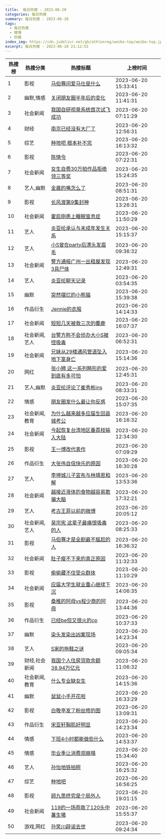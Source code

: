 ```yaml
---
title:  每日热搜 - 2023-06-20
categories: 每日热搜
summary: 每日热搜 - 2023-06-20
tags:
  - 每日热搜
  - 微博
  - 热搜
index_img: https://cdn.jsdelivr.net/gh/athlonreg/weibo-top/weibo-top.jpeg
excerpt: 每日热搜 - 2023-06-20 21:12:53
---
```


| 热搜榜 | 热搜分类 | 热搜标题 | 上榜时间 |
| --- | --- | --- | --- |
| 1 | 影视 | [马伯骞问爱马仕是什么](https://s.weibo.com/weibo%3Fq%3D%2523%E9%A9%AC%E4%BC%AF%E9%AA%9E%E9%97%AE%E7%88%B1%E9%A9%AC%E4%BB%95%E6%98%AF%E4%BB%80%E4%B9%88%2523) | 2023-06-20 15:33:41 | 
| 2 | 幽默,情感 | [关闭朋友圈半年后的变化](https://s.weibo.com/weibo%3Fq%3D%2523%E5%85%B3%E9%97%AD%E6%9C%8B%E5%8F%8B%E5%9C%88%E5%8D%8A%E5%B9%B4%E5%90%8E%E7%9A%84%E5%8F%98%E5%8C%96%2523) | 2023-06-20 11:41:31 | 
| 3 | 社会新闻 | [我国自研视景系统首次试飞成功](https://s.weibo.com/weibo%3Fq%3D%2523%E6%88%91%E5%9B%BD%E8%87%AA%E7%A0%94%E8%A7%86%E6%99%AF%E7%B3%BB%E7%BB%9F%E9%A6%96%E6%AC%A1%E8%AF%95%E9%A3%9E%E6%88%90%E5%8A%9F%2523) | 2023-06-20 07:11:29 | 
| 4 | 财经 | [南京已经没有大厂了](https://s.weibo.com/weibo%3Fq%3D%2523%E5%8D%97%E4%BA%AC%E5%B7%B2%E7%BB%8F%E6%B2%A1%E6%9C%89%E5%A4%A7%E5%8E%82%E4%BA%86%2523) | 2023-06-20 12:56:31 | 
| 5 | 综艺 | [种地吧 根本补不完](https://s.weibo.com/weibo%3Fq%3D%2523%E7%A7%8D%E5%9C%B0%E5%90%A7%20%E6%A0%B9%E6%9C%AC%E8%A1%A5%E4%B8%8D%E5%AE%8C%2523) | 2023-06-20 16:13:32 | 
| 6 | 影视 | [陈情令](https://s.weibo.com/weibo%3Fq%3D%2523%E9%99%88%E6%83%85%E4%BB%A4%2523) | 2023-06-20 07:22:31 | 
| 7 | 社会新闻 | [女生自费30万拍作品拒绝领三等奖](https://s.weibo.com/weibo%3Fq%3D%2523%E5%A5%B3%E7%94%9F%E8%87%AA%E8%B4%B930%E4%B8%87%E6%8B%8D%E4%BD%9C%E5%93%81%E6%8B%92%E7%BB%9D%E9%A2%86%E4%B8%89%E7%AD%89%E5%A5%96%2523) | 2023-06-20 15:24:35 | 
| 8 | 艺人,幽默 | [金晨的嘴怎么了](https://s.weibo.com/weibo%3Fq%3D%2523%E9%87%91%E6%99%A8%E7%9A%84%E5%98%B4%E6%80%8E%E4%B9%88%E4%BA%86%2523) | 2023-06-20 08:51:31 | 
| 9 | 影视 | [长风渡第9集封神](https://s.weibo.com/weibo%3Fq%3D%2523%E9%95%BF%E9%A3%8E%E6%B8%A1%E7%AC%AC9%E9%9B%86%E5%B0%81%E7%A5%9E%2523) | 2023-06-20 13:26:31 | 
| 10 | 社会新闻 | [霍启刚患上睡眠窒息症](https://s.weibo.com/weibo%3Fq%3D%2523%E9%9C%8D%E5%90%AF%E5%88%9A%E6%82%A3%E4%B8%8A%E7%9D%A1%E7%9C%A0%E7%AA%92%E6%81%AF%E7%97%87%2523) | 2023-06-20 11:50:29 | 
| 11 | 艺人 | [炎亚纶承认与未成年发生关系](https://s.weibo.com/weibo%3Fq%3D%2523%E7%82%8E%E4%BA%9A%E7%BA%B6%E6%89%BF%E8%AE%A4%E4%B8%8E%E6%9C%AA%E6%88%90%E5%B9%B4%E5%8F%91%E7%94%9F%E5%85%B3%E7%B3%BB%2523) | 2023-06-20 15:15:37 | 
| 12 | 艺人 | [小S曾在party后漂头发眉毛](https://s.weibo.com/weibo%3Fq%3D%2523%E5%B0%8FS%E6%9B%BE%E5%9C%A8party%E5%90%8E%E6%BC%82%E5%A4%B4%E5%8F%91%E7%9C%89%E6%AF%9B%2523) | 2023-06-20 09:36:32 | 
| 13 | 社会新闻 | [警方通报广州一出租屋发现3具尸体](https://s.weibo.com/weibo%3Fq%3D%2523%E8%AD%A6%E6%96%B9%E9%80%9A%E6%8A%A5%E5%B9%BF%E5%B7%9E%E4%B8%80%E5%87%BA%E7%A7%9F%E5%B1%8B%E5%8F%91%E7%8E%B03%E5%85%B7%E5%B0%B8%E4%BD%93%2523) | 2023-06-20 12:49:31 | 
| 14 | 艺人 | [炎亚纶聊天记录](https://s.weibo.com/weibo%3Fq%3D%2523%E7%82%8E%E4%BA%9A%E7%BA%B6%E8%81%8A%E5%A4%A9%E8%AE%B0%E5%BD%95%2523) | 2023-06-20 03:54:35 | 
| 15 | 幽默 | [突然摆烂的小熊猫](https://s.weibo.com/weibo%3Fq%3D%2523%E7%AA%81%E7%84%B6%E6%91%86%E7%83%82%E7%9A%84%E5%B0%8F%E7%86%8A%E7%8C%AB%2523) | 2023-06-20 15:39:38 | 
| 16 | 作品衍生 | [Jennie的衣服](https://s.weibo.com/weibo%3Fq%3D%2523Jennie%E7%9A%84%E8%A1%A3%E6%9C%8D%2523) | 2023-06-20 14:14:33 | 
| 17 | 社会新闻 | [短短几天被救三次的麋鹿](https://s.weibo.com/weibo%3Fq%3D%2523%E7%9F%AD%E7%9F%AD%E5%87%A0%E5%A4%A9%E8%A2%AB%E6%95%91%E4%B8%89%E6%AC%A1%E7%9A%84%E9%BA%8B%E9%B9%BF%2523) | 2023-06-20 16:07:37 | 
| 18 | 社会新闻,艺人 | [台警方称不会侦办大小S被控吸毒](https://s.weibo.com/weibo%3Fq%3D%2523%E5%8F%B0%E8%AD%A6%E6%96%B9%E7%A7%B0%E4%B8%8D%E4%BC%9A%E4%BE%A6%E5%8A%9E%E5%A4%A7%E5%B0%8FS%E8%A2%AB%E6%8E%A7%E5%90%B8%E6%AF%92%2523) | 2023-06-20 06:52:31 | 
| 19 | 社会新闻 | [兄妹从29楼通风管道坠入地下室身亡](https://s.weibo.com/weibo%3Fq%3D%2523%E5%85%84%E5%A6%B9%E4%BB%8E29%E6%A5%BC%E9%80%9A%E9%A3%8E%E7%AE%A1%E9%81%93%E5%9D%A0%E5%85%A5%E5%9C%B0%E4%B8%8B%E5%AE%A4%E8%BA%AB%E4%BA%A1%2523) | 2023-06-20 15:14:36 | 
| 20 | 网红 | [张小狮 这一系列畸形的爱到底有多可怕](https://s.weibo.com/weibo%3Fq%3D%2523%E5%BC%A0%E5%B0%8F%E7%8B%AE%20%E8%BF%99%E4%B8%80%E7%B3%BB%E5%88%97%E7%95%B8%E5%BD%A2%E7%9A%84%E7%88%B1%E5%88%B0%E5%BA%95%E6%9C%89%E5%A4%9A%E5%8F%AF%E6%80%95%2523) | 2023-06-20 12:45:31 | 
| 21 | 艺人,幽默 | [炎亚纶评论了崔秀彬ins](https://s.weibo.com/weibo%3Fq%3D%2523%E7%82%8E%E4%BA%9A%E7%BA%B6%E8%AF%84%E8%AE%BA%E4%BA%86%E5%B4%94%E7%A7%80%E5%BD%ACins%2523) | 2023-06-20 08:33:31 | 
| 22 | 情感 | [朋友圈发什么最让你反感](https://s.weibo.com/weibo%3Fq%3D%2523%E6%9C%8B%E5%8F%8B%E5%9C%88%E5%8F%91%E4%BB%80%E4%B9%88%E6%9C%80%E8%AE%A9%E4%BD%A0%E5%8F%8D%E6%84%9F%2523) | 2023-06-20 15:07:35 | 
| 23 | 社会新闻,教育 | [为什么越来越多应届生回县城考公](https://s.weibo.com/weibo%3Fq%3D%2523%E4%B8%BA%E4%BB%80%E4%B9%88%E8%B6%8A%E6%9D%A5%E8%B6%8A%E5%A4%9A%E5%BA%94%E5%B1%8A%E7%94%9F%E5%9B%9E%E5%8E%BF%E5%9F%8E%E8%80%83%E5%85%AC%2523) | 2023-06-20 16:16:32 | 
| 24 | 社会新闻 | [今起恢复台湾地区番荔枝输入大陆](https://s.weibo.com/weibo%3Fq%3D%2523%E4%BB%8A%E8%B5%B7%E6%81%A2%E5%A4%8D%E5%8F%B0%E6%B9%BE%E5%9C%B0%E5%8C%BA%E7%95%AA%E8%8D%94%E6%9E%9D%E8%BE%93%E5%85%A5%E5%A4%A7%E9%99%86%2523) | 2023-06-20 12:34:30 | 
| 25 | 影视 | [王一博改代表作](https://s.weibo.com/weibo%3Fq%3D%2523%E7%8E%8B%E4%B8%80%E5%8D%9A%E6%94%B9%E4%BB%A3%E8%A1%A8%E4%BD%9C%2523) | 2023-06-20 07:09:29 | 
| 26 | 作品衍生 | [大张伟自信快乐的原因](https://s.weibo.com/weibo%3Fq%3D%2523%E5%A4%A7%E5%BC%A0%E4%BC%9F%E8%87%AA%E4%BF%A1%E5%BF%AB%E4%B9%90%E7%9A%84%E5%8E%9F%E5%9B%A0%2523) | 2023-06-20 16:30:28 | 
| 27 | 艺人 | [李坤城儿子宣布与林靖恩和解](https://s.weibo.com/weibo%3Fq%3D%2523%E6%9D%8E%E5%9D%A4%E5%9F%8E%E5%84%BF%E5%AD%90%E5%AE%A3%E5%B8%83%E4%B8%8E%E6%9E%97%E9%9D%96%E6%81%A9%E5%92%8C%E8%A7%A3%2523) | 2023-06-20 13:53:36 | 
| 28 | 社会新闻 | [越接近液体的食物越容易欺骗大脑](https://s.weibo.com/weibo%3Fq%3D%2523%E8%B6%8A%E6%8E%A5%E8%BF%91%E6%B6%B2%E4%BD%93%E7%9A%84%E9%A3%9F%E7%89%A9%E8%B6%8A%E5%AE%B9%E6%98%93%E6%AC%BA%E9%AA%97%E5%A4%A7%E8%84%91%2523) | 2023-06-20 17:32:21 | 
| 29 | 艺人 | [考古王菲以前的微博](https://s.weibo.com/weibo%3Fq%3D%2523%E8%80%83%E5%8F%A4%E7%8E%8B%E8%8F%B2%E4%BB%A5%E5%89%8D%E7%9A%84%E5%BE%AE%E5%8D%9A%2523) | 2023-06-20 20:05:12 | 
| 30 | 社会新闻,艺人 | [吴宗宪 这辈子最痛恨吸毒的人](https://s.weibo.com/weibo%3Fq%3D%2523%E5%90%B4%E5%AE%97%E5%AE%AA%20%E8%BF%99%E8%BE%88%E5%AD%90%E6%9C%80%E7%97%9B%E6%81%A8%E5%90%B8%E6%AF%92%E7%9A%84%E4%BA%BA%2523) | 2023-06-20 08:25:33 | 
| 31 | 影视 | [马伯骞才是全剧最不尴尬的人](https://s.weibo.com/weibo%3Fq%3D%2523%E9%A9%AC%E4%BC%AF%E9%AA%9E%E6%89%8D%E6%98%AF%E5%85%A8%E5%89%A7%E6%9C%80%E4%B8%8D%E5%B0%B4%E5%B0%AC%E7%9A%84%E4%BA%BA%2523) | 2023-06-20 16:36:32 | 
| 32 | 社会新闻 | [肚子瘦不下来的真正原因](https://s.weibo.com/weibo%3Fq%3D%2523%E8%82%9A%E5%AD%90%E7%98%A6%E4%B8%8D%E4%B8%8B%E6%9D%A5%E7%9A%84%E7%9C%9F%E6%AD%A3%E5%8E%9F%E5%9B%A0%2523) | 2023-06-20 11:32:33 | 
| 33 | 影视 | [偷偷藏不住受众群体](https://s.weibo.com/weibo%3Fq%3D%2523%E5%81%B7%E5%81%B7%E8%97%8F%E4%B8%8D%E4%BD%8F%E5%8F%97%E4%BC%97%E7%BE%A4%E4%BD%93%2523) | 2023-06-20 11:10:29 | 
| 34 | 社会新闻 | [应届大学生就业重心继续下沉](https://s.weibo.com/weibo%3Fq%3D%2523%E5%BA%94%E5%B1%8A%E5%A4%A7%E5%AD%A6%E7%94%9F%E5%B0%B1%E4%B8%9A%E9%87%8D%E5%BF%83%E7%BB%A7%E7%BB%AD%E4%B8%8B%E6%B2%89%2523) | 2023-06-20 14:06:35 | 
| 35 | 影视 | [桑稚的阿母vs程少商的阿母](https://s.weibo.com/weibo%3Fq%3D%2523%E6%A1%91%E7%A8%9A%E7%9A%84%E9%98%BF%E6%AF%8Dvs%E7%A8%8B%E5%B0%91%E5%95%86%E7%9A%84%E9%98%BF%E6%AF%8D%2523) | 2023-06-20 13:44:36 | 
| 36 | 作品衍生 | [已经be但又很火的cp](https://s.weibo.com/weibo%3Fq%3D%2523%E5%B7%B2%E7%BB%8Fbe%E4%BD%86%E5%8F%88%E5%BE%88%E7%81%AB%E7%9A%84cp%2523) | 2023-06-20 10:37:33 | 
| 37 | 幽默 | [染头发染出凶案现场](https://s.weibo.com/weibo%3Fq%3D%2523%E6%9F%93%E5%A4%B4%E5%8F%91%E6%9F%93%E5%87%BA%E5%87%B6%E6%A1%88%E7%8E%B0%E5%9C%BA%2523) | 2023-06-20 14:23:34 | 
| 38 | 艺人 | [S家的拖鞋之谜](https://s.weibo.com/weibo%3Fq%3D%2523S%E5%AE%B6%E7%9A%84%E6%8B%96%E9%9E%8B%E4%B9%8B%E8%B0%9C%2523) | 2023-06-20 09:05:34 | 
| 39 | 财经,社会新闻 | [我国个人住房贷款余额38.94万亿元](https://s.weibo.com/weibo%3Fq%3D%2523%E6%88%91%E5%9B%BD%E4%B8%AA%E4%BA%BA%E4%BD%8F%E6%88%BF%E8%B4%B7%E6%AC%BE%E4%BD%99%E9%A2%9D38.94%E4%B8%87%E4%BA%BF%E5%85%83%2523) | 2023-06-20 11:06:32 | 
| 40 | 社会新闻,教育 | [什么专业缺女生](https://s.weibo.com/weibo%3Fq%3D%2523%E4%BB%80%E4%B9%88%E4%B8%93%E4%B8%9A%E7%BC%BA%E5%A5%B3%E7%94%9F%2523) | 2023-06-20 14:15:36 | 
| 41 | 幽默 | [鼠鼠小手开花啦](https://s.weibo.com/weibo%3Fq%3D%2523%E9%BC%A0%E9%BC%A0%E5%B0%8F%E6%89%8B%E5%BC%80%E8%8A%B1%E5%95%A6%2523) | 2023-06-20 16:33:29 | 
| 42 | 影视 | [白敬亭发了粉丝修的图](https://s.weibo.com/weibo%3Fq%3D%2523%E7%99%BD%E6%95%AC%E4%BA%AD%E5%8F%91%E4%BA%86%E7%B2%89%E4%B8%9D%E4%BF%AE%E7%9A%84%E5%9B%BE%2523) | 2023-06-20 13:09:31 | 
| 43 | 作品衍生 | [宋亚轩胸肌好明显](https://s.weibo.com/weibo%3Fq%3D%2523%E5%AE%8B%E4%BA%9A%E8%BD%A9%E8%83%B8%E8%82%8C%E5%A5%BD%E6%98%8E%E6%98%BE%2523) | 2023-06-20 14:23:34 | 
| 44 | 情感 | [下班4小时都能做些什么](https://s.weibo.com/weibo%3Fq%3D%2523%E4%B8%8B%E7%8F%AD4%E5%B0%8F%E6%97%B6%E9%83%BD%E8%83%BD%E5%81%9A%E4%BA%9B%E4%BB%80%E4%B9%88%2523) | 2023-06-20 14:53:37 | 
| 45 | 情感 | [毕业季让消费观崩塌](https://s.weibo.com/weibo%3Fq%3D%2523%E6%AF%95%E4%B8%9A%E5%AD%A3%E8%AE%A9%E6%B6%88%E8%B4%B9%E8%A7%82%E5%B4%A9%E5%A1%8C%2523) | 2023-06-20 15:34:40 | 
| 46 | 艺人 | [孙怡地铁拍照](https://s.weibo.com/weibo%3Fq%3D%2523%E5%AD%99%E6%80%A1%E5%9C%B0%E9%93%81%E6%8B%8D%E7%85%A7%2523) | 2023-06-20 16:25:32 | 
| 47 | 综艺 | [种地吧](https://s.weibo.com/weibo%3Fq%3D%2523%E7%A7%8D%E5%9C%B0%E5%90%A7%2523) | 2023-06-20 16:56:25 | 
| 48 | 影视 | [顾九思终究是个局外人](https://s.weibo.com/weibo%3Fq%3D%2523%E9%A1%BE%E4%B9%9D%E6%80%9D%E7%BB%88%E7%A9%B6%E6%98%AF%E4%B8%AA%E5%B1%80%E5%A4%96%E4%BA%BA%2523) | 2023-06-20 19:01:15 | 
| 49 | 社会新闻 | [119的一场雨救了120头中暑生猪](https://s.weibo.com/weibo%3Fq%3D%2523119%E7%9A%84%E4%B8%80%E5%9C%BA%E9%9B%A8%E6%95%91%E4%BA%86120%E5%A4%B4%E4%B8%AD%E6%9A%91%E7%94%9F%E7%8C%AA%2523) | 2023-06-20 15:55:37 | 
| 50 | 游戏,网红 | [孙笑川辟谣去世](https://s.weibo.com/weibo%3Fq%3D%2523%E5%AD%99%E7%AC%91%E5%B7%9D%E8%BE%9F%E8%B0%A3%E5%8E%BB%E4%B8%96%2523) | 2023-06-20 09:24:34 | 
